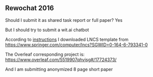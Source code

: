 Rewochat 2016
-------------

Should I submit it as shared task report or full paper? Yes

But I should try to submit a wit.ai chatbot

According to [instructions](http://workshop.colips.org/wochat/cfps.html)
I downloaded LNCS template from https://www.springer.com/computer/lncs?SGWID=0-164-6-793341-0

The Overleaf corresponding project is:
https://www.overleaf.com/5519907qhvjsg#/17724373/

And I am submitting anonymized 8 page short paper
